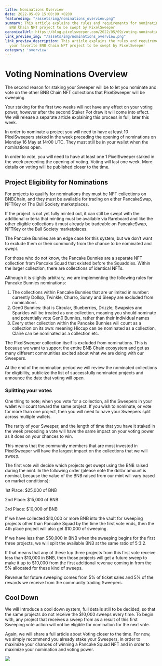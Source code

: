```yaml
---
title: Nominations Overview
date: 2022-05-09 15:00:00 +0200
featuredimg: "/assets/img/nominations_overview.png"
summary: This article explains the rules and requirements for nominating your favorite
  BNB Chain NFT project to be swept by PixelSweeper
canonicalUrl: https://blog.pixelsweeper.com/2022/05/09/voting-nominations/
link_preview_img: "/assets/img/nominations_overview.png"
link_preview_description: This article explains the rules and requirements for nominating
  your favorite BNB Chain NFT project to be swept by PixelSweeper
category: 'overview'
---
```

# Voting Nominations Overview

The second reason for staking your Sweeper will be to let you nominate and vote on the other BNB Chain NFT collections that PixelSweeper will be sweeping.

Your staking for the first two weeks will not have any effect on your voting power, however after the second Staker Pot draw it will come into effect. We will release a separate article explaining this process in full, later this week.

In order to nominate a project you will need to have at least 10 PixelSweepers staked in the week preceding the opening of nominations on Monday 16 May at 14:00 UTC. They must still be in your wallet when the nominations open.

In order to vote, you will need to have at least one 1 PixelSweeper staked in the week preceding the opening of voting. Voting will last one week.  More details on voting will be published closer to the time.

## Project Eligibility for Nominations

For projects to qualify for nominations they must be NFT collections on BNBChain, and they must be available for trading on either PancakeSwap, NFTKey or The Bull Society marketplaces.

If the project is not yet fully minted out, it can still be swept with the additional criteria that minting must be available via Rareboard and like the other eligible collections it must already be tradeable on PancakeSwap, NFTKey or the Bull Society marketplaces.

The Pancake Bunnies are an edge case for this system, but we don’t want to exclude them or their community from the chance to be nominated and swept.

For those who do not know, the Pancake Bunnies are a separate NFT collection from Pancake Squad that existed before the Squaddies. Within the larger collection, there are collections of identical NFTs.

Although it is slightly arbitrary, we are implementing the following rules for Pancake Bunnies nominations:

1. The collections within Pancake Bunnies that are unlimited in number: currently Dollop, Twinkle, Churro, Sunny and Sleepy are excluded from nominations
2. Gen0 Bunnies: that is Circular, Blueberries, Drizzle, Swapsies and Sparkles will be treated as one collection, meaning you should nominate and potentially vote Gen0 Bunnies, rather than their individual names
3. Every other collection within the Pancake Bunnies will count as a collection on its own: meaning Hiccup can be nominated as a collection, Claire can be nominated as a collection etc.

The PixelSweeper collection itself is excluded from nominations. This is because we want to support the entire BNB Chain ecosystem and get as many different communities excited about what we are doing with our Sweepers.

At the end of the nomination period we will review the nominated collections for eligibility, publicize the list of successfully nominated projects and announce the date that voting will open.

### Splitting your votes

One thing to note; when you vote for a collection, all the Sweepers in your wallet will count toward the same project. If you wish to nominate, or vote for more than one project, then you will need to have your Sweepers split across multiple wallets.

The rarity of your Sweeper, and the length of time that you have it staked in the week preceding a vote will have the same impact on your voting power as it does on your chances to win.

This means that the community members that are most invested in PixelSweeper will have the largest impact on the collections that we will sweep.

The first vote will decide which projects get swept using the BNB raised during the mint. In the following order (please note the dollar amount is nominal, because the value of the BNB raised from our mint will vary based on market conditions):

1st Place: $25,000 of BNB

2nd Place: $15,000 of BNB

3rd Place: $10,000 of BNB

If we have collected $10,000 or more BNB into the vault for sweeping projects other than Pancake Squad by the time the first vote ends, then the 4th place project will also get $10,000 of sweeping.

If we have less than $50,000 in BNB when the sweeping begins for the first three projects, we will split the available BNB at the same ratio of 5:3:2.

If that means that any of these top three projects from this first vote receive less than $10,000 in BNB, then those projects will get a future sweep to make it up to $10,000 from the first additional revenue coming in from the 5% allocated for these kind of sweeps.

Revenue for future sweeping comes from 5% of ticket sales and 5% of the rewards we receive from the community trading Sweepers.

## Cool Down

We will introduce a cool down system, full details still to be decided, so that the same projects do not receive the $10,000 sweeps every time. To begin with, any project that receives a sweep from as a result of this first Sweeping vote action will not be eligible for nomination for the next vote.

Again, we will share a full article about Voting closer to the time. For now, we simply recommend you already stake your Sweepers, in order to maximize your chances of winning a Pancake Squad NFT and in order to maximize your nomination and voting power.

![](/assets/img/untitled-design-10.png)
